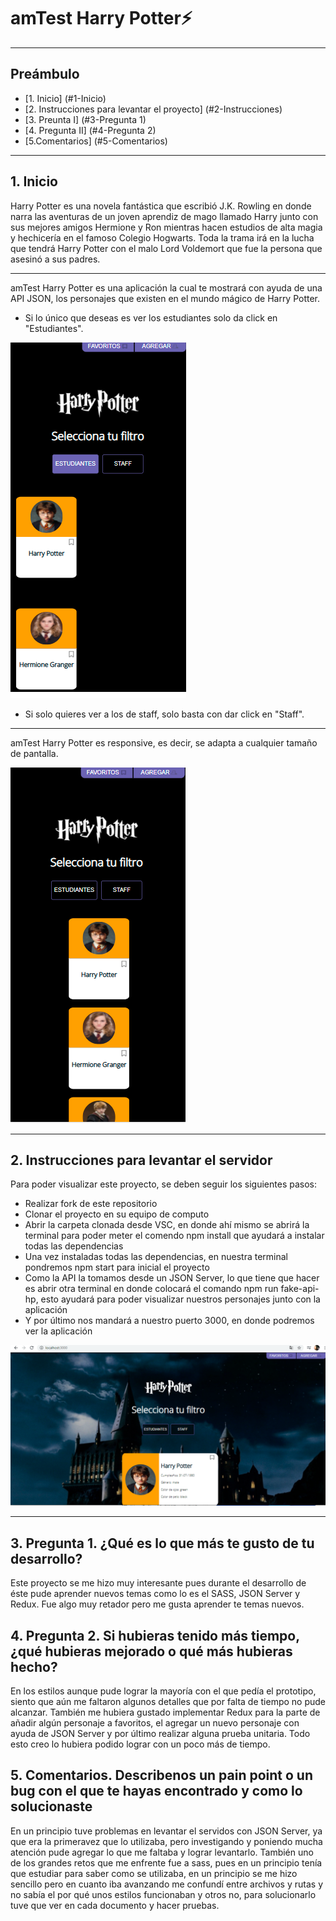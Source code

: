 # amTest Harry Potter⚡
__________________________________________________________________________________________________________________________________________________________________________________
## Preámbulo
* [1. Inicio] (#1-Inicio)
* [2. Instrucciones para levantar el proyecto] (#2-Instrucciones)
* [3. Preunta I] (#3-Pregunta 1)
* [4. Pregunta II] (#4-Pregunta 2)
* [5.Comentarios] (#5-Comentarios)
***
## 1. Inicio

Harry Potter es una novela fantástica que escribió J.K. Rowling en donde narra las aventuras de un joven aprendiz de mago llamado Harry junto con sus mejores amigos Hermione y Ron mientras hacen estudios de alta magia y hechicería en el famoso Colegio Hogwarts.
Toda la trama irá en la lucha que tendrá Harry Potter con el malo Lord Voldemort que fue la persona que asesinó a sus padres.
__________________________________________________________________________________________________________________________________________________________________________________
amTest Harry Potter es una aplicación la cual te mostrará con ayuda de una API JSON, los personajes que existen en el mundo mágico de Harry Potter.


- Si lo único que deseas es ver los estudiantes solo da click en "Estudiantes".

![](/testhp/src/assets/imagen3.png) 

- Si solo quieres ver a los de staff, solo basta con dar click en "Staff".
___________________________________________________________________________________________________________________________________________________________________________________
amTest Harry Potter es responsive, es decir, se adapta a cualquier tamaño de pantalla. 
                
![](/testhp/src/assets/imagen2.png) 

_________________________________________________________________________________________________________________________________________________________________________________
## 2. Instrucciones para levantar el servidor

Para poder visualizar este proyecto, se deben seguir los siguientes pasos:

- Realizar fork de este repositorio
- Clonar el proyecto en su equipo de computo
- Abrir la carpeta clonada desde VSC, en donde ahí mismo se abrirá la terminal para poder meter el comendo npm install que ayudará a instalar todas las dependencias
- Una vez instaladas todas las dependencias, en nuestra terminal pondremos npm start para inicial el proyecto
- Como la API la tomamos desde un JSON Server, lo que tiene que hacer es abrir otra terminal en donde colocará el comando npm run fake-api-hp, esto ayudará para poder visualizar nuestros personajes junto con la aplicación
- Y por último nos mandará a nuestro puerto 3000, en donde podremos ver la aplicación

![](/testhp/src/assets/imagen1.png) 

_________________________________________________________________________________________________________________________________________________________________________________
## 3. Pregunta 1. ¿Qué es lo que más te gusto de tu desarrollo?

Este proyecto se me hizo muy interesante pues durante el desarrollo de éste pude aprender nuevos temas como lo es el SASS, JSON Server y Redux. Fue algo muy retador pero me gusta aprender te temas nuevos.

## 4. Pregunta 2. Si hubieras tenido más tiempo, ¿qué hubieras mejorado o qué más hubieras hecho?

En los estilos aunque pude lograr la mayoría con el que pedía el prototipo, siento que aún me faltaron algunos detalles que por falta de tiempo no pude alcanzar. También me hubiera gustado implementar Redux para la parte de añadir algún personaje a favoritos, el agregar un nuevo personaje con ayuda de JSON Server y por último realizar alguna prueba unitaria. Todo esto creo lo hubiera podido lograr con un poco más de tiempo.

## 5. Comentarios. Describenos un pain point o un bug con el que te hayas encontrado y como lo solucionaste

En un principio tuve problemas en levantar el servidos con JSON Server, ya que era la primeravez que lo utilizaba, pero investigando y poniendo mucha atención pude agregar lo que me faltaba y lograr levantarlo. 
También uno de los grandes retos que me enfrente fue a sass, pues en un principio tenía que estudiar para saber como se utilizaba, en un principio se me hizo sencillo pero en cuanto iba avanzando me confundí entre archivos y rutas y no sabía el por qué unos estilos funcionaban y otros no, para solucionarlo tuve que ver en cada documento y hacer pruebas.
